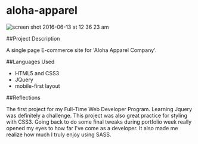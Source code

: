 # aloha-apparel
![screen shot 2016-06-13 at 12 36 23 am](https://cloud.githubusercontent.com/assets/16890729/16000133/3225a928-30ff-11e6-9dae-616cc74c2abf.png)

##Project Description

A single page E-commerce site for 'Aloha Apparel Company'.

##Languages Used

- HTML5 and CSS3
- JQuery
- mobile-first layout

##Reflections

The first project for my Full-Time Web Developer Program. Learning Jquery was definitely a challenge. This project was also great practice for styling with CSS3.  Going back to do some final tweaks during portfolio week really opened my eyes to how far I've come as a developer. It also made me realize how much I truly enjoy using SASS.


